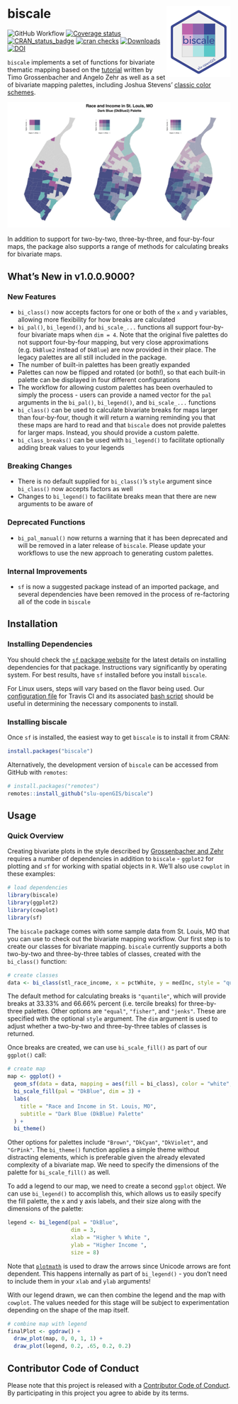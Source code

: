 
<!-- README.md is generated from README.Rmd. Please edit that file -->

# biscale <img src="man/figures/logo.png" align="right" />

![GitHub
Workflow](https://github.com/slu-openGIS/biscale/actions/workflows/R-CMD-check.yaml/badge.svg)
[![Coverage
status](https://codecov.io/gh/slu-openGIS/biscale/branch/main/graph/badge.svg)](https://codecov.io/github/slu-openGIS/biscale?branch=main)
[![CRAN_status_badge](http://www.r-pkg.org/badges/version/biscale)](https://cran.r-project.org/package=biscale)
[![cran
checks](https://cranchecks.info/badges/worst/biscale)](https://cran.r-project.org/web/checks/check_results_biscale.html)
[![Downloads](http://cranlogs.r-pkg.org/badges/biscale?color=brightgreen)](http://www.r-pkg.org/pkg/biscale)
[![DOI](https://zenodo.org/badge/183024212.svg)](https://zenodo.org/badge/latestdoi/183024212)

`biscale` implements a set of functions for bivariate thematic mapping
based on the
[tutorial](https://timogrossenbacher.ch/2019/04/bivariate-maps-with-ggplot2-and-sf/)
written by Timo Grossenbacher and Angelo Zehr as well as a set of
bivariate mapping palettes, including Joshua Stevens’ [classic color
schemes](http://www.joshuastevens.net/cartography/make-a-bivariate-choropleth-map/).

![](man/figures/biscale_01.jpeg)

In addition to support for two-by-two, three-by-three, and four-by-four
maps, the package also supports a range of methods for calculating
breaks for bivariate maps.

## What’s New in v1.0.0.9000?

### New Features

-   `bi_class()` now accepts factors for one or both of the `x` and `y`
    variables, allowing more flexibility for how breaks are calculated
-   `bi_pal()`, `bi_legend()`, and `bi_scale_...` functions all support
    four-by-four bivariate maps when `dim = 4`. Note that the original
    five palettes do not support four-by-four mapping, but very close
    approximations (e.g. `DkBlue2` instead of `DkBlue`) are now provided
    in their place. The legacy palettes are all still included in the
    package.
-   The number of built-in palettes has been greatly expanded
-   Palettes can now be flipped and rotated (or both!), so that each
    built-in palette can be displayed in four different configurations
-   The workflow for allowing custom palettes has been overhauled to
    simply the process - users can provide a named vector for the `pal`
    arguments in the `bi_pal()`, `bi_legend()`, and `bi_scale_...`
    functions
-   `bi_class()` can be used to calculate bivariate breaks for maps
    larger than four-by-four, though it will return a warning reminding
    you that these maps are hard to read and that `biscale` does not
    provide palettes for larger maps. Instead, you should provide a
    custom palette.
-   `bi_class_breaks()` can be used with `bi_legend()` to facilitate
    optionally adding break values to your legends

### Breaking Changes

-   There is no default supplied for `bi_class()`’s `style` argument
    since `bi_class()` now accepts factors as well
-   Changes to `bi_legend()` to facilitate breaks mean that there are
    new arguments to be aware of

### Deprecated Functions

-   `bi_pal_manual()` now returns a warning that it has been deprecated
    and will be removed in a later release of `biscale`. Please update
    your workflows to use the new approach to generating custom
    palettes.

### Internal Improvements

-   `sf` is now a suggested package instead of an imported package, and
    several dependencies have been removed in the process of
    re-factoring all of the code in `biscale`

## Installation

### Installing Dependencies

You should check the [`sf` package
website](https://r-spatial.github.io/sf/) for the latest details on
installing dependencies for that package. Instructions vary
significantly by operating system. For best results, have `sf` installed
before you install `biscale`.

For Linux users, steps will vary based on the flavor being used. Our
[configuration
file](https://github.com/slu-openGIS/biscale/blob/master/.travis.yml)
for Travis CI and its associated [bash
script](https://github.com/slu-openGIS/biscale/blob/master/.travis/install.sh)
should be useful in determining the necessary components to install.

### Installing biscale

Once `sf` is installed, the easiest way to get `biscale` is to install
it from CRAN:

``` r
install.packages("biscale")
```

Alternatively, the development version of `biscale` can be accessed from
GitHub with `remotes`:

``` r
# install.packages("remotes")
remotes::install_github("slu-openGIS/biscale")
```

## Usage

### Quick Overview

Creating bivariate plots in the style described by [Grossenbacher and
Zehr](https://timogrossenbacher.ch/2019/04/bivariate-maps-with-ggplot2-and-sf/)
requires a number of dependencies in addition to `biscale` - `ggplot2`
for plotting and `sf` for working with spatial objects in `R`. We’ll
also use `cowplot` in these examples:

``` r
# load dependencies
library(biscale)
library(ggplot2)
library(cowplot)
library(sf)
```

The `biscale` package comes with some sample data from St. Louis, MO
that you can use to check out the bivariate mapping workflow. Our first
step is to create our classes for bivariate mapping. `biscale` currently
supports a both two-by-two and three-by-three tables of classes, created
with the `bi_class()` function:

``` r
# create classes
data <- bi_class(stl_race_income, x = pctWhite, y = medInc, style = "quantile", dim = 3)
```

The default method for calculating breaks is `"quantile"`, which will
provide breaks at 33.33% and 66.66% percent (i.e. tercile breaks) for
three-by-three palettes. Other options are `"equal"`, `"fisher"`, and
`"jenks"`. These are specified with the optional `style` argument. The
`dim` argument is used to adjust whether a two-by-two and three-by-three
tables of classes is returned.

Once breaks are created, we can use `bi_scale_fill()` as part of our
`ggplot()` call:

``` r
# create map
map <- ggplot() +
  geom_sf(data = data, mapping = aes(fill = bi_class), color = "white", size = 0.1, show.legend = FALSE) +
  bi_scale_fill(pal = "DkBlue", dim = 3) +
  labs(
    title = "Race and Income in St. Louis, MO",
    subtitle = "Dark Blue (DkBlue) Palette"
  ) +
  bi_theme()
```

Other options for palettes include `"Brown"`, `"DkCyan"`, `"DkViolet"`,
and `"GrPink"`. The `bi_theme()` function applies a simple theme without
distracting elements, which is preferable given the already elevated
complexity of a bivariate map. We need to specify the dimensions of the
palette for `bi_scale_fill()` as well.

To add a legend to our map, we need to create a second `ggplot` object.
We can use `bi_legend()` to accomplish this, which allows us to easily
specify the fill palette, the x and y axis labels, and their size along
with the dimensions of the palette:

``` r
legend <- bi_legend(pal = "DkBlue",
                    dim = 3,
                    xlab = "Higher % White ",
                    ylab = "Higher Income ",
                    size = 8)
```

Note that
[`plotmath`](https://stat.ethz.ch/R-manual/R-devel/library/grDevices/html/plotmath.html)
is used to draw the arrows since Unicode arrows are font dependent. This
happens internally as part of `bi_legend()` - you don’t need to include
them in your `xlab` and `ylab` arguments!

With our legend drawn, we can then combine the legend and the map with
`cowplot`. The values needed for this stage will be subject to
experimentation depending on the shape of the map itself.

``` r
# combine map with legend
finalPlot <- ggdraw() +
  draw_plot(map, 0, 0, 1, 1) +
  draw_plot(legend, 0.2, .65, 0.2, 0.2)
```

## Contributor Code of Conduct

Please note that this project is released with a [Contributor Code of
Conduct](https://slu-opengis.github.io/biscale/CODE_OF_CONDUCT.html). By
participating in this project you agree to abide by its terms.
